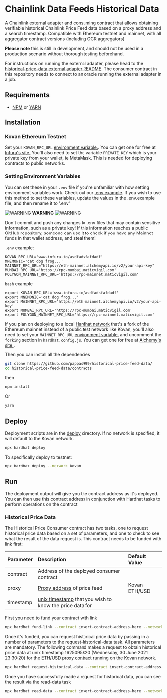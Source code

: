 # Chainlink Data Feeds Historical Data
 A Chainlink external adapter and consuming contract that allows obtaining verifiable historical Chainlink Price Feed data based on a proxy address and a search timestamp. Compatible with Ethereum testnet and mainnet, with all aggregator contract versions (including OCR aggregators)
 
 **Please note** this is still in development, and should not be used in a production scenario without thorough testing beforehand.

For instructions on running the external adapter, please head to the [historical-price-data external adapter README](https://github.com/pappas999/historical-price-feed-data/tree/main/src/historical-price-ea). The consumer contract in this repository needs to connect to an oracle running the external adapter in a job.
 
  ## Requirements

- [NPM](https://www.npmjs.com/) or [YARN](https://yarnpkg.com/)

## Installation

### Kovan Ethereum Testnet
Set your `KOVAN_RPC_URL` [environment variable.](https://www.twilio.com/blog/2017/01/how-to-set-environment-variables.html). You can get one for free at [Infura's site.](https://infura.io/) You'll also need to set the variable `PRIVATE_KEY` which is your private key from your wallet, ie MetaMask. This is needed for deploying contracts to public networks. 

### Setting Environment Variables
You can set these in your `.env` file if you're unfamiliar with how setting environment variables work. Check out our [.env example](https://github.com/smartcontractkit/hardhat-starter-kit/blob/main/.env.example). If you wish to use this method to set these variables, update the values in the .env.example file, and then rename it to '.env'

![WARNING](https://via.placeholder.com/15/f03c15/000000?text=+) **WARNING** ![WARNING](https://via.placeholder.com/15/f03c15/000000?text=+)

Don't commit and push any changes to .env files that may contain sensitive information, such as a private key! If this information reaches a public GitHub repository, someone can use it to check if you have any Mainnet funds in that wallet address, and steal them!

`.env` example:
```
KOVAN_RPC_URL='www.infura.io/asdfadsfafdadf'
MNEMONIC='cat dog frog...'
MAINNET_RPC_URL="https://eth-mainnet.alchemyapi.io/v2/your-api-key"
MUMBAI_RPC_URL='https://rpc-mumbai.maticvigil.com'
POLYGON_MAINNET_RPC_URL='https://rpc-mainnet.maticvigil.com'
```
`bash` example
```
export KOVAN_RPC_URL='www.infura.io/asdfadsfafdadf'
export MNEMONIC='cat dog frog...'
export MAINNET_RPC_URL='https://eth-mainnet.alchemyapi.io/v2/your-api-key'
export MUMBAI_RPC_URL='https://rpc-mumbai.maticvigil.com'
export POLYGON_MAINNET_RPC_URL='https://rpc-mainnet.maticvigil.com'
```

If you plan on deploying to a local [Hardhat network](https://hardhat.org/hardhat-network/) that's a fork of the Ethereum mainnet instead of a public test network like Kovan, you'll also need to set your `MAINNET_RPC_URL` [environment variable.](https://www.twilio.com/blog/2017/01/how-to-set-environment-variables.html) and uncomment the `forking` section in `hardhat.config.js`. You can get one for free at [Alchemy's site.](https://alchemyapi.io/).

Then you can install all the dependencies

```bash
git clone https://github.com/pappas999/historical-price-feed-data/
cd historical-price-feed-data/contracts
```
then

```bash
npm install
```

Or

```bash
yarn
```

## Deploy

Deployment scripts are in the [deploy](https://github.com/pappas999/historical-price-feed-data/tree/main/contracts/deploy) directory. If no network is specified, it will default to the Kovan network.

```bash
npx hardhat deploy
```

To specifically deploy to testnet:
```bash
npx hardhat deploy --network kovan
```

## Run

The deployment output will give you the contract address as it's deployed. You can then use this contract address in conjunction with Hardhat tasks to perform operations on the contract


### Historical Price Data
The Historical Price Consumer contract has two tasks, one to request historical price data based on a set of parameters, and one to check to see what the result of the data request is. This contract needs to be funded with link first:

| Parameter  | Description                                             | Default Value |
| ---------- | :------------------------------------------------------ | :------------ |
| contract   | Address of the deployed consumer contract               |               |
| proxy      | [Proxy address](https://docs.chain.link/docs/ethereum-addresses/) of price feed                            | Kovan ETH/USD |
| timestamp  | [unix timestamp](https://www.epochconverter.com/) that you wish to know the price data for |               |


First you need to fund your contract with link

```bash
npx hardhat fund-link --contract insert-contract-address-here --network network
```

Once it's funded, you can request historical price data by passing in a number of parameters to the request-historical-data task. All parameters are mandatory. The following command makes a request to obtain historical price data at unix timestamp 1625095820 (Wednesday, 30 June 2021 23:30:20) for the [ETH/USD proxy contract](https://kovan.etherscan.io/address/0x9326BFA02ADD2366b30bacB125260Af641031331) running on the Kovan network.

```bash
npx hardhat request-historical-data --contract insert-contract-address-here --proxy 0x9326BFA02ADD2366b30bacB125260Af641031331 --timestamp 1625095820  --network kovan
```

Once you have successfully made a request for historical data, you can see the result via the read-data task
```bash
npx hardhat read-data --contract insert-contract-address-here --network network
```



